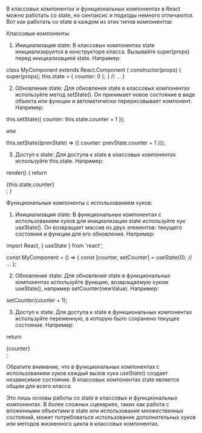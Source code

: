 В классовых компонентах и функциональных компонентах в React можно работать со state, но синтаксис и подходы немного отличаются. Вот как работать со state в каждом из этих типов компонентов:

Классовые компоненты:

1. Инициализация state: В классовых компонентах state инициализируется в конструкторе класса. Вызывайте super(props) перед инициализацией state. Например:

class MyComponent extends React.Component {
  constructor(props) {
    super(props);
    this.state = {
      counter: 0
    };
  }
  // ...
}


2. Обновление state: Для обновления state в классовых компонентах используйте метод setState(). Он принимает новое состояние в виде объекта или функции и автоматически перерисовывает компонент. Например:

this.setState({ counter: this.state.counter + 1 });


или

this.setState((prevState) => ({
  counter: prevState.counter + 1
}));


3. Доступ к state: Для доступа к state в классовых компонентах используйте this.state. Например:

render() {
  return <div>{this.state.counter}</div>;
}


Функциональные компоненты с использованием хуков:

1. Инициализация state: В функциональных компонентах с использованием хуков для инициализации state используйте хук useState(). Он возвращает массив из двух элементов: текущего состояния и функции для его обновления. Например:

import React, { useState } from 'react';

const MyComponent = () => {
  const [counter, setCounter] = useState(0);
  // ...
};


2. Обновление state: Для обновления state в функциональных компонентах используйте функцию, возвращаемую хуком useState(), например setCounter(newValue). Например:

setCounter(counter + 1);


3. Доступ к state: Для доступа к state в функциональных компонентах используйте переменную, в которую было сохранено текущее состояние. Например:

return <div>{counter}</div>;


Обратите внимание, что в функциональных компонентах с использованием хуков каждый вызов хука useState() создает независимое состояние. В классовых компонентах state является общим для всего класса.

Это лишь основы работы со state в классовых и функциональных компонентах. В более сложных сценариях, таких как работа с вложенными объектами в state или использование множественных состояний, может потребоваться использование дополнительных хуков или методов жизненного цикла в классовых компонентах.